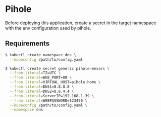 # Pihole

Before deploying this application, create a secret in the target namespace with the env configuration used by pihole.

## Requirements

```bash
$ kubectl create namespace dns \
  --kubeconfig /path/to/config.yaml
```

```bash
$ kubectl create secret generic pihole-envars \
  --from-literal=TZ=UTC \
  --from-literal=WEB_PORT=80 \
  --from-literal=VIRTUAL_HOST=pihole.home \
  --from-literal=DNS1=8.8.8.8 \
  --from-literal=DNS2=8.8.4.4 \
  --from-literal=ServerIP=192.168.1.39 \
  --from-literal=WEBPASSWORD=123456 \
  --kubeconfig /path/to/config.yaml \
  --namespace dns
```

